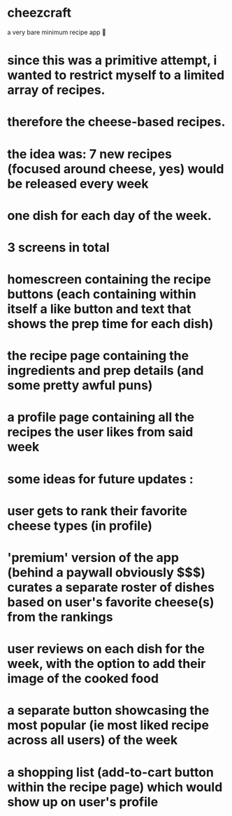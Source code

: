 # cheezcraft
a very bare minimum recipe app 🧀

# since this was a primitive attempt, i wanted to restrict myself to a limited array of recipes. 
# therefore the cheese-based recipes. 
# the idea was: 7 new recipes (focused around cheese, yes) would be released every week
# one dish for each day of the week. 

# 3 screens in total

# homescreen containing the recipe buttons (each containing within itself a like button and text that shows the prep time for each dish)
# the recipe page containing the ingredients and prep details (and some pretty awful puns)
# a profile page containing all the recipes the user likes from said week 

# some ideas for future updates  :

# user gets to rank their favorite cheese types (in profile)

# 'premium' version of the app (behind a paywall obviously $$$) curates a separate roster of dishes based on user's favorite cheese(s) from the rankings

# user reviews on each dish for the week, with the option to add their image of the cooked food

# a separate button showcasing the most popular (ie most liked recipe across all users) of the week

# a shopping list (add-to-cart button within the recipe page) which would show up on user's profile




